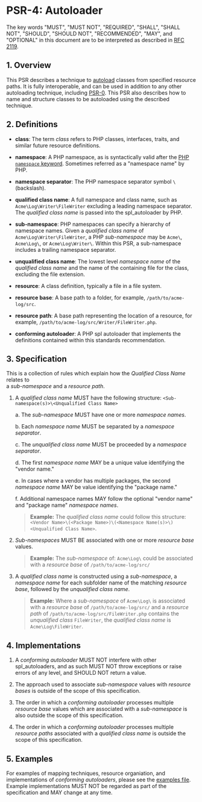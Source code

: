 # PSR-4: Autoloader

The key words "MUST", "MUST NOT", "REQUIRED", "SHALL", "SHALL NOT", "SHOULD",
"SHOULD NOT", "RECOMMENDED", "MAY", and "OPTIONAL" in this document are to be
interpreted as described in [RFC 2119](http://tools.ietf.org/html/rfc2119).


## 1. Overview

This PSR describes a technique to [autoload][] classes from specified resource
paths. It is fully interoperable, and can be used in addition to any other
autoloading technique, including [PSR-0][]. This PSR also describes how to
name and structure classes to be autoloaded using the described technique.

[autoload]: http://php.net/autoload
[PSR-0]: https://github.com/php-fig/fig-standards/blob/master/accepted/PSR-0.md


## 2. Definitions

- **class**: The term _class_ refers to PHP classes, interfaces, traits, and
  similar future resource definitions.

- **namespace**: A PHP namespace, as is syntactically valid after the
  [PHP `namespace` keyword](http://www.php.net/manual/en/language.namespaces.definition.php). Sometimes
  referred as a "namespace name" by PHP.

- **namespace separator**: The PHP namespace separator symbol `\` (backslash).

- **qualified class name**: A full namespace and class name, such as
  `Acme\Log\Writer\FileWriter` excluding a leading namespace
  separator. The _qualified class name_ is passed into the spl_autoloader by PHP.

- **sub-namespace**: PHP namespaces can specify a hierarchy of namespace names. 
   Given a _qualified class name_ of
  `Acme\Log\Writer\FileWriter`, a PHP _sub-namespace_ may be `Acme\`,
  `Acme\Log\`, or `Acme\Log\Writer\`. Within this PSR, a sub-namespace includes 
  a trailing namespace separator.

- **unqualified class name**: The lowest level _namespace name_ of the _qualified class name_ and the 
name of the containing file for the class, excluding the file extension.

- **resource**: A class definition, typically a file in a file system.

- **resource base**: A base path to a folder, for example, `/path/to/acme-log/src`.  

- **resource path**: A base path representing the location of a resource, for example, `/path/to/acme-log/src/Writer/FileWriter.php`. 

- **conforming autoloader**: A PHP spl autoloader that implements the definitions contained within this standards recommendation.

## 3. Specification

This is a collection of rules which explain how the _Qualified Class Name_ relates to  
a _sub-namespace_ and a _resource path_.

1. A _qualified class name_ MUST have the following structure: `<Sub-namespace(s)>\<Unqualified Class Name>`

    a. The _sub-namespace_ MUST have one or more _namespace names_.
    
    b. Each _namespace name_ MUST be separated by a _namespace separator_.
    
    c. The _unqualified class name_ MUST be proceeded by a _namespace separator_.
    
    d. The first _namespace name_ MAY be a unique value identifying the "vendor name."
        
    e. In cases where a vendor has multiple packages, the second _namespace name_ MAY be value 
    identifying the "package name."
    
    f. Additional namespace names MAY follow the optional "vendor name" and "package name" _namespace names_.

    > **Example:** The _qualified class name_ could follow this structure: 
    `<Vendor Name>\(<Package Name>)\(<Namespace Name(s)>\)<Unqualified Class Name>`.

2. _Sub-namespaces_ MUST BE associated with one or more _resource base_ values.
 
    > **Example:** The _sub-namespace_ of: 
    `Acme\Log\` could be associated with a _resource base_ of `/path/to/acme-log/src/`

3. A _qualified class name_ is constructed using a _sub-namespace_, a _namespace name_ for each subfolder name 
of the matching _resource base_, followed by the _unqualified class name_.

    > **Example:** Where a _sub-namespace_ of `Acme\Log\` is 
    associated with a _resource base_ of `/path/to/acme-log/src/`
    and a _resource path_ of  `/path/to/acme-log/src/FileWriter.php` contains the _unqualified class_ `FileWriter`,
    the _qualified class name_ is `Acme\Log\FileWriter`.

## 4. Implementations

1. A _conforming autoloader_ MUST NOT interfere with other spl_autoloaders, and as
such MUST NOT throw exceptions or raise errors of any level, and SHOULD NOT
return a value.

2. The approach used to associate _sub-namespace_ values with _resource bases_ is 
outside of the scope of this specification.

3. The order in which a _conforming autoloader_ processes multiple _resource base_ values 
which are associated with a _sub-namespace_ is also outside the scope of this specification.

4. The order in which a _conforming autoloader_ processes multiple _resource paths_ associated 
with a _qualified class name_ is outside the scope of this specification.


## 5. Examples

For examples of mapping techniques, resource organiation, and implementations of _conforming autoloaders_, please see the
[examples file][]. Example implementations MUST NOT be regarded as part of the
specification and MAY change at any time.

[examples file]: psr-4-autoloader-examples.php
